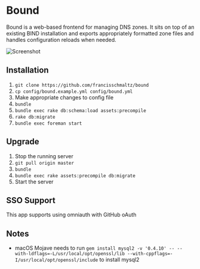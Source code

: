 # Bound

Bound is a web-based frontend for managing DNS zones. It sits on top of an
existing BIND installation and exports appropriately formatted zone files and
handles configuration reloads when needed.

![Screenshot](https://share.adam.ac/16/8kduueswXg.png)

## Installation

1. `git clone https://github.com/francisschmaltz/bound`
2. `cp config/bound.example.yml config/bound.yml`
3. Make appropriate changes to config file
4. `bundle`
5. `bundle exec rake db:schema:load assets:precompile`
6. `rake db:migrate`
7. `bundle exec foreman start`

## Upgrade

1. Stop the running server
2. `git pull origin master`
3. `bundle`
4. `bundle exec rake assets:precompile db:migrate`
5. Start the server

## SSO Support

This app supports using omniauth with GitHub oAuth

## Notes

- macOS Mojave needs to run `gem install mysql2 -v '0.4.10' -- --with-ldflags=-L/usr/local/opt/openssl/lib --with-cppflags=-I/usr/local/opt/openssl/include` to install mysql2
